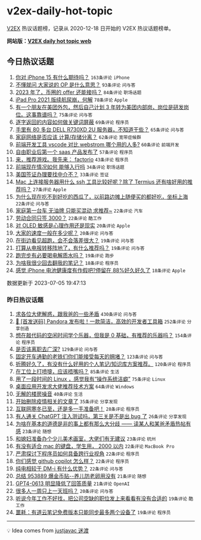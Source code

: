 # v2ex-daily-hot-topic

[V2EX](https://www.v2ex.com/) 热议话题榜，记录从 2020-12-18 日开始的 V2EX 热议话题榜单。

**网站版：[V2EX daily hot topic web](https://boojack.github.io/v2ex-daily-hot-topic-web/)**

## 今日热议话题

<!-- TODAY BEGIN -->

1. [你对 iPhone 15 有什么期待吗？](https://www.v2ex.com/t/954175) `163条评论` `iPhone`
1. [不懂就问 大家说的 OP 是什么意思？](https://www.v2ex.com/t/954167) `93条评论` `问与答`
1. [2023 年了，币圈的 offer 还能接吗？](https://www.v2ex.com/t/954213) `84条评论` `职场话题`
1. [iPad Pro 2021 版续航尿崩，何解](https://www.v2ex.com/t/954169) `78条评论` `Apple`
1. [有一个朋友在美团外包，然后自己计划 3 年转为美团内部岗，岗位是研发岗位。这事靠谱吗？](https://www.v2ex.com/t/954220) `75条评论` `问与答`
1. [逐字返回的内容如何做关键词屏蔽](https://www.v2ex.com/t/954296) `69条评论` `程序员`
1. [手里有 80 多台 DELL R730XD 2U 服务器，不知道干些？](https://www.v2ex.com/t/954170) `65条评论` `问与答`
1. [家庭网络是否应该 计算/存储分离？](https://www.v2ex.com/t/954168) `62条评论` `宽带症候群`
1. [前端开发工具 vscode 对比 webstrom 哪个用的人多?](https://www.v2ex.com/t/954188) `60条评论` `前端开发`
1. [自由职业后第一个 saas 产品发布了](https://www.v2ex.com/t/954305) `57条评论` `程序员`
1. [来，推荐游戏。我先来： factorio](https://www.v2ex.com/t/954388) `43条评论` `程序员`
1. [前端现在情况如何 能够入行吗](https://www.v2ex.com/t/954392) `34条评论` `职场话题`
1. [美国签证办理要找中介不？](https://www.v2ex.com/t/954224) `33条评论` `签证`
1. [Mac 上连接服务器用什么 ssh 工具比较好呢？除了 Termius 还有啥好用的推荐吗？](https://www.v2ex.com/t/954253) `27条评论` `Apple`
1. [为什么现在吃不到好吃的西瓜了，以前路边摊上随便买的都好吃，坐标上海](https://www.v2ex.com/t/954320) `22条评论` `问与答`
1. [家庭第一台车 无油牌 只能买混动 求推荐~](https://www.v2ex.com/t/954243) `22条评论` `汽车`
1. [劳动合同只签 3000？](https://www.v2ex.com/t/954241) `22条评论` `酷工作`
1. [对 OLED 敏感是心理作用还是现实](https://www.v2ex.com/t/954351) `20条评论` `Apple`
1. [大家的速度一般在多少呢？](https://www.v2ex.com/t/954254) `20条评论` `问与答`
1. [在街边看见超跑，会不会落差很大？](https://www.v2ex.com/t/954389) `19条评论` `问与答`
1. [打算从电报转移阵地了，有什么推荐吗？](https://www.v2ex.com/t/954345) `19条评论` `问与答`
1. [跑完步有必要喝电解质水吗？](https://www.v2ex.com/t/954283) `19条评论` `跑步`
1. [为啥我很少回去翻我的笔记？](https://www.v2ex.com/t/954396) `18条评论` `程序员`
1. [感觉 iPhone 电池健康度有作假吧?停留在 88%好久好久了](https://www.v2ex.com/t/954334) `18条评论` `Apple`

数据更新于 2023-07-05 19:47:13

<!-- TODAY END -->

### 昨日热议话题

<!-- YESTERDAY BEGIN -->

1. [求各位大佬解惑，跟我爸的一些矛盾](https://www.v2ex.com/t/953889) `430条评论` `问与答`
1. [🎁 [首发送码] Pandora 发布啦！一款简洁，高效的开发者工具箱](https://www.v2ex.com/t/953853) `252条评论` `分享创造`
1. [想在敲代码的空闲时间学个乐器，但我是 0 基础，有推荐的乐器吗？](https://www.v2ex.com/t/953887) `154条评论` `程序员`
1. [是否该离职去广深?](https://www.v2ex.com/t/953916) `129条评论` `问与答`
1. [固定开车通勤的老铁们你们能接受每天的拥堵？](https://www.v2ex.com/t/953845) `123条评论` `问与答`
1. [折腾好久了，有没有什么好用的个人笔记/知识库方案推荐。](https://www.v2ex.com/t/953991) `120条评论` `程序员`
1. [在工位上打喷嚏，应该捂嘴吗？](https://www.v2ex.com/t/953909) `85条评论` `生活`
1. [用了一段时间的 Linux ，感觉我有“操作系统洁癖”](https://www.v2ex.com/t/953897) `75条评论` `Linux`
1. [桌面应用开发求大佬推荐技术方案](https://www.v2ex.com/t/953895) `64条评论` `Windows`
1. [无解的楼房噪音](https://www.v2ex.com/t/954079) `40条评论` `生活`
1. [开始删除疫情相关的文章了](https://www.v2ex.com/t/953911) `35条评论` `分享发现`
1. [互联网寒冬已至，还是多一手准备吧！](https://www.v2ex.com/t/953903) `28条评论` `程序员`
1. [有人通关 ChatGPT 注入测试吗，第三关是不是出 bug 了](https://www.v2ex.com/t/954043) `26条评论` `分享发现`
1. [为啥在基本的道德是非的事上都有那么大分歧 —— 读某人和某爸矛盾热帖有感](https://www.v2ex.com/t/954074) `23条评论` `随想`
1. [和媳妇准备办个少儿美术画室，大佬们有无建议](https://www.v2ex.com/t/954054) `23条评论` `杭州`
1. [有没有适合 mac 的键盘，学生用， 2000 以内](https://www.v2ex.com/t/954097) `22条评论` `MacBook Pro`
1. [严肃探讨下程序员如何具备跨行业视角](https://www.v2ex.com/t/954063) `22条评论` `程序员`
1. [你们感觉 github copilot 怎么样？](https://www.v2ex.com/t/953968) `22条评论` `程序员`
1. [纯电相较于 DM-i 有什么优势？](https://www.v2ex.com/t/953863) `22条评论` `问与答`
1. [总结 953889 爆金币贴--养儿防老卵用没有](https://www.v2ex.com/t/953935) `21条评论` `随想`
1. [GPT4-0613 明显降低了回答质量](https://www.v2ex.com/t/953862) `21条评论` `OpenAI`
1. [很多人一周只上一天班吗？](https://www.v2ex.com/t/953860) `20条评论` `问与答`
1. [听说今年工作不好找，把公司空缺的职位发上来看看有没有合适的](https://www.v2ex.com/t/954090) `19条评论` `酷工作`
1. [噩耗：有道云笔记免费版本只能同步最多两个设备了](https://www.v2ex.com/t/953969) `19条评论` `程序员`

<!-- YESTERDAY END -->

---

💡 Idea comes from [justjavac 迷渡](https://github.com/justjavac/)
